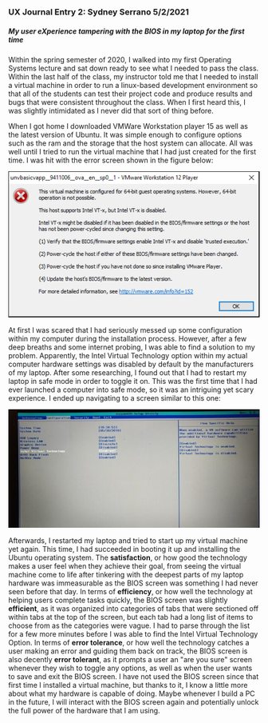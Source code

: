 ### UX Journal Entry 2: Sydney Serrano 5/2/2021 
##### My user eXperience tampering with the BIOS in my laptop for the first time

Within the spring semester of 2020, I walked into my first Operating Systems lecture and sat down ready to see what I needed to pass the class. Within the last half of the class, 
my instructor told me that I needed to install a virtual machine in order to run a linux-based development environment so that all of the students can test their project code 
and produce results and bugs that were consistent throughout the class. When I first heard this, I was slightly intimidated as I never did that sort of thing before.  
  
When I got home I downloaded VMWare Workstation player 15 as well as the latest version of Ubuntu. It was simple enough to configure options such as the ram and the storage that 
the host system can allocate. All was well until I tried to run the virtual machine that I had just created for the first time. I was hit with the error screen shown in the figure 
below:  
  
![VT-x Disabled Error Screen](fusion_46250_1_vtxerrorimagevmware.png)  
  
At first I was scared that I had seriously messed up some configuration within my computer during the installation process. However, after a few deep breaths and some 
internet probing, I was able to find a solution to my problem. Apparently, the Intel Virtual Technology option within my actual computer hardware settings was disabled by default 
by the manufacturers of my laptop. After some researching, I found out that I had to restart my laptop in safe mode in order to toggle it on. This was the first time that I had
ever launched a computer into safe mode, so it was an intriguing yet scary experience. I ended up navigating to a screen similar to this one:  
  
![Intel Virual Technology Option Screen](Lenovo-Ideapad-BIOS-Settings.jpg)  
  
Afterwards, I restarted my laptop and tried to start up my virtual machine yet again. This time, I had succeeded in booting it up and installing the Ubuntu operating system. The 
**satisfaction**, or how good the technology makes a user feel when they achieve their goal, from seeing the virtual machine come to life after tinkering with the deepest parts 
of my laptop hardware was immeasurable as the BIOS screen was something I had never seen before that day. In terms of **efficiency**, or how well the technology at helping users 
complete tasks quickly, the BIOS screen was slightly **efficient**, as it was organized into categories of tabs that were sectioned off within tabs at the top of the screen, but 
each tab had a long list of items to choose from as the categories were vague. I had to parse through the list for a few more minutes before I was able to find the Intel Virtual 
Technology Option. In terms of **error tolerance**, or how well the technology catches a user making an error and guiding them back on track, the BIOS screen is also decently 
**error tolerant**, as it prompts a user an "are you sure" screen whenever they wish to toggle any options, as well as when the user wants to save and exit the BIOS screen. I have 
not used the BIOS screen since that first time I installed a virtual machine, but thanks to it, I know a little more about what my hardware is capable of doing. Maybe whenever I 
build a PC in the future, I will interact with the BIOS screen again and potentially unlock the full power of the hardware that I am using. 
